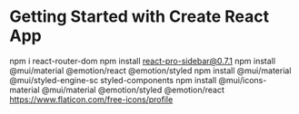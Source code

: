 # Getting Started with Create React App
npm i react-router-dom
npm install react-pro-sidebar@0.7.1
npm install @mui/material @emotion/react @emotion/styled
npm install @mui/material @mui/styled-engine-sc styled-components
npm install @mui/icons-material @mui/material @emotion/styled @emotion/react
https://www.flaticon.com/free-icons/profile